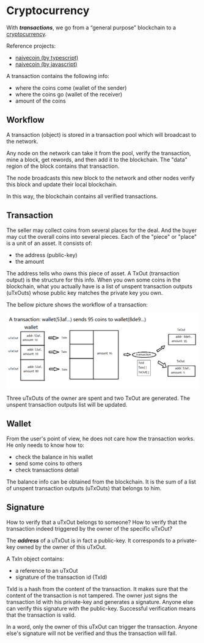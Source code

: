 # Cryptocurrency

With ***transactions***, we go from a “general purpose”
blockchain to a [cryptocurrency][cryptocurrency].

Reference projects:

* [naivecoin (by typescript)][naivecoin typescript]
* [naivecoin (by javascript)][naivecoin javascript]

A transaction contains the following info:

* where the coins come (wallet of the sender)
* where the coins go (wallet of the receiver)
* amount of the coins

## Workflow

A transaction (object) is stored in a transaction pool which will
broadcast to the network.

Any node on the network can take it from the pool, verify the transaction,
mine a block, get rewords, and then add it to the blockchain.
The "data" region of the block contains that transaction.

The node broadcasts this new block to the network and other nodes
verify this block and update their local blockchain.

In this way, the blockchain contains all verified transactions.

## Transaction

The seller may collect coins from several places
for the deal. And the buyer may cut the overall coins
into several pieces. Each of the "piece" or "place"
is a unit of an asset. It consists of:

* the address (public-key)
* the amount

The address tells who owns this piece of asset.
A TxOut (transaction output) is the structure for this info.
When you own some coins in the blockchain, what you actually
have is a list of unspent transaction outputs (uTxOuts) whose
public key matches the private key you own.

The bellow picture shows the workflow of a transaction:

![workflow](./pic/transaction.png)

Three uTxOuts of the owner are spent and two TxOut are generated.
The unspent transaction outputs list will be updated.

## Wallet

From the user's point of view, he does not care how
the transaction works. He only needs to know how to:

* check the balance in his wallet
* send some coins to others
* check transactions detail

The balance info can be obtained from the blockchain.
It is the sum of a list of unspent transaction outputs (uTxOuts)
that belongs to him.

## Signature

How to verify that a uTxOut belongs to someone?
How to verify that the transaction indeed triggered
by the owner of the specific uTxOut?

The ***address*** of a uTxOut is in fact a public-key.
It corresponds to a private-key owned by the owner of this uTxOut.

A TxIn object contains:

* a reference to an uTxOut
* signature of the transaction id (TxId)

TxId is a hash from the content of the transaction. It makes
sure that the content of the transaction is not tampered.
The owner just signs the transaction Id with his private-key
and generates a signature. Anyone else can verify this signature
with the public-key. Successful verification means that
the transaction is valid.

In a word, only the owner of this uTxOut can trigger the transaction.
Anyone else's signature will not be verified and thus
the transaction will fail.

[cryptocurrency]: https://en.wikipedia.org/wiki/Cryptocurrency
[naivecoin typescript]: https://github.com/lhartikk/naivecoin
[naivecoin javascript]: https://github.com/conradoqg/naivecoin
